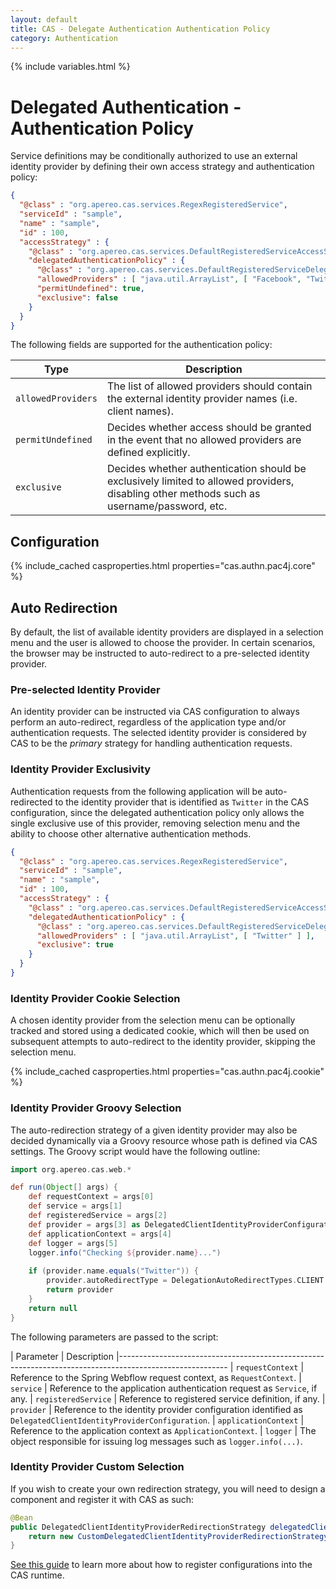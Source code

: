 ```yaml
---
layout: default
title: CAS - Delegate Authentication Authentication Policy
category: Authentication
---
```


{% include variables.html %}

# Delegated Authentication - Authentication Policy

Service definitions may be conditionally authorized to use an external identity provider
by defining their own access strategy and authentication policy:

```json
{
  "@class" : "org.apereo.cas.services.RegexRegisteredService",
  "serviceId" : "sample",
  "name" : "sample",
  "id" : 100,
  "accessStrategy" : {
    "@class" : "org.apereo.cas.services.DefaultRegisteredServiceAccessStrategy",
    "delegatedAuthenticationPolicy" : {
      "@class" : "org.apereo.cas.services.DefaultRegisteredServiceDelegatedAuthenticationPolicy",
      "allowedProviders" : [ "java.util.ArrayList", [ "Facebook", "Twitter" ] ],
      "permitUndefined": true,
      "exclusive": false
    }
  }
}
```
     
The following fields are supported for the authentication policy:

| Type               | Description                                                                                                                                |
|--------------------|--------------------------------------------------------------------------------------------------------------------------------------------|
| `allowedProviders` | The list of allowed providers should contain the external identity provider names (i.e. client names).                                     |
| `permitUndefined`  | Decides whether access should be granted in the event that no allowed providers are defined explicitly.                                    |
| `exclusive`        | Decides whether authentication should be exclusively limited to allowed providers, disabling other methods such as username/password, etc. |

## Configuration

{% include_cached casproperties.html properties="cas.authn.pac4j.core" %}

## Auto Redirection

By default, the list of available identity providers are displayed in a selection menu and the user is allowed to 
choose the provider. In certain scenarios, the browser may be instructed to auto-redirect to a pre-selected identity provider.
  
### Pre-selected Identity Provider

An identity provider can be instructed via CAS configuration to always perform an auto-redirect, regardless of the application
type and/or authentication requests. The selected identity provider is considered by CAS to be the *primary* strategy for handling
authentication requests.

### Identity Provider Exclusivity
    
Authentication requests from the following application will be auto-redirected to the identity provider that is identified 
as `Twitter` in the CAS configuration, since the delegated authentication policy only allows the single exclusive use of this provider,
removing selection menu and the ability to choose other alternative authentication methods.

```json
{
  "@class" : "org.apereo.cas.services.RegexRegisteredService",
  "serviceId" : "sample",
  "name" : "sample",
  "id" : 100,
  "accessStrategy" : {
    "@class" : "org.apereo.cas.services.DefaultRegisteredServiceAccessStrategy",
    "delegatedAuthenticationPolicy" : {
      "@class" : "org.apereo.cas.services.DefaultRegisteredServiceDelegatedAuthenticationPolicy",
      "allowedProviders" : [ "java.util.ArrayList", [ "Twitter" ] ],
      "exclusive": true
    }
  }
}
```

### Identity Provider Cookie Selection

A chosen identity provider from the selection menu can be optionally tracked and stored using a dedicated cookie,
which will then be used on subsequent attempts to auto-redirect to the identity provider, skipping the selection menu.

{% include_cached casproperties.html properties="cas.authn.pac4j.cookie" %}

### Identity Provider Groovy Selection

The auto-redirection strategy of a given identity provider may also be decided dynamically via a Groovy resource 
whose path is defined via CAS settings. The Groovy script would have the following outline:

```groovy
import org.apereo.cas.web.*

def run(Object[] args) {
    def requestContext = args[0]
    def service = args[1]
    def registeredService = args[2]
    def provider = args[3] as DelegatedClientIdentityProviderConfiguration
    def applicationContext = args[4]
    def logger = args[5]
    logger.info("Checking ${provider.name}...")
    
    if (provider.name.equals("Twitter")) {
        provider.autoRedirectType = DelegationAutoRedirectTypes.CLIENT
        return provider
    }
    return null
}
```

The following parameters are passed to the script:

| Parameter             | Description
|---------------------------------------------------------------------------------------------------------
| `requestContext`        | Reference to the Spring Webflow request context, as `RequestContext`.
| `service`               | Reference to the application authentication request as `Service`, if any.
| `registeredService`     | Reference to registered service definition, if any.
| `provider`              | Reference to the identity provider configuration identified as `DelegatedClientIdentityProviderConfiguration`.
| `applicationContext`    | Reference to the application context as `ApplicationContext`.
| `logger`                | The object responsible for issuing log messages such as `logger.info(...)`.

### Identity Provider Custom Selection

If you wish to create your own redirection strategy, you will need to
design a component and register it with CAS as such:

```java
@Bean
public DelegatedClientIdentityProviderRedirectionStrategy delegatedClientIdentityProviderRedirectionStrategy() {
    return new CustomDelegatedClientIdentityProviderRedirectionStrategy(); 
}
```

[See this guide](../configuration/Configuration-Management-Extensions.html) to learn more about
how to register configurations into the CAS runtime.
